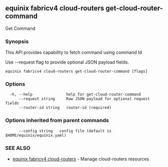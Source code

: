 ## equinix fabricv4 cloud-routers get-cloud-router-command

Get Command

### Synopsis

This API provides capability to fetch command using command Id

Use --request flag to provide optional JSON payload fields.

```
equinix fabricv4 cloud-routers get-cloud-router-command [flags]
```

### Options

```
  -h, --help               help for get-cloud-router-command
      --request string     Raw JSON payload for optional request fields
      --router-id string   router-id (required)
```

### Options inherited from parent commands

```
      --config string   config file (default is $HOME/equinix/equinix.yaml)
```

### SEE ALSO

* [equinix fabricv4 cloud-routers](equinix_fabricv4_cloud-routers.md)	 - Manage cloud-routers resources

